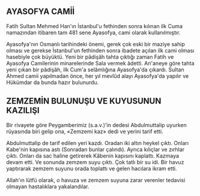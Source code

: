 ## AYASOFYA CAMİİ

Fatih Sultan Mehmed Han'ın İstanbul'u fethinden sonra kılınan ilk Cuma namazından itibaren tam 481 sene Ayasofya, cami olarak kullanılmıştır.

Ayasofya'nın Osmanlı tarihindeki önemi, ge­rek çok eski bir maziye sahip olması ve gerek­se İstanbul'un fethinden sonra ibadete açılan ilk cami olması hasebiyle çok büyüktü. Yeni bir pâdişâh tahta çıktığı zaman Fatih ve Ayasofya Ca­milerinin minarelerinde Sala vermek âdetti. An'aneye göre tahta yeni çıkan bir pâdişâh, ilk Cum'a selâmlığına Ayasofya'da çıkardı. Sultan Ahmed camii yapılmadan önce, her yıl mevlûd alayı Aya­sofya'da yapılır ve Hükümdar da bunda hazır bulunurdu.

## ZEMZEMİN BULUNUŞU VE KUYUSUNUN KAZILIŞI

Bir rivayete göre Peygamberimiz (s.a.v.)'in de­desi Abdulmuttalip uyurken rüyasında biri gelip ona, «Zemzemi kaz» dedi ve yerini tarif etti.

Abdulmuttalip de tarif edilen yeri kazdı. Oradan iki altın heykel çıktı. Onları Kabe'nin kapısına astı (Sonradan bunlar çalındı). Ayrıca kılıçlar ve zırhlar çıktı. Onları da sac haline getirerek Kâbenin kapısını kaplattı. Kazmaya devam etti. Ve sonunda zemzem suyu çıktı. Çok tatlı bir su idi. Bir havuz yaptırarak zemzem suyunu orada toplattı ve gelen hacılara ikram etti.

Allah'ın lütfü olarak, o havuza ve zemzem suyuna zarar verenler tedavisi olmayan hastalıklara yakalandılar.

